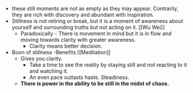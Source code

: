 - these still moments are not as empty as they may appear. Contrarily, they are rich with discovery and abundant with inspiration.
- Stillness is not retiring or break, but it is a moment of awareness about yourself and surrounding truths but not acting on it. [[Wu Wei]]
    - Paradoxically - There is movement in mind but it is in flow and moving towards clarity with greater awareness.
        - Clarity means better decision. 
- Boon of stillness -Benefits [[Meditation]]
    - Gives you clarity. 
        - Take a time to see the reality by staying still and not reacting to it and watching it. 
        - An even pace outlasts haste. Steadiness.
    - **There is power in the ability to be still in the midst of chaos.**
